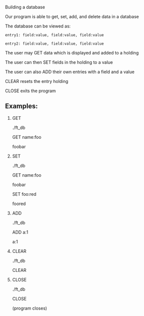 Building a database

Our program is able to get, set, add, and delete data in a database

The database can be viewed as:

	entry1: field:value, field:value, field:value

	entry2: field:value, field:value, field:value

The user may GET data which is displayed and added to a holding

The user can then SET fields in the holding to a value

The user can also ADD their own entries with a field and a value

CLEAR resets the entry holding

CLOSE exits the program

Examples:
---------

1. GET

	./ft_db

	GET name:foo

	foobar

2. SET

	./ft_db

	GET name:foo

	foobar

	SET foo:red

	foored

3. ADD

	./ft_db

	ADD a:1

	a:1

4. CLEAR

	./ft_db

	CLEAR


5. CLOSE

	./ft_db

	CLOSE

	(program closes)